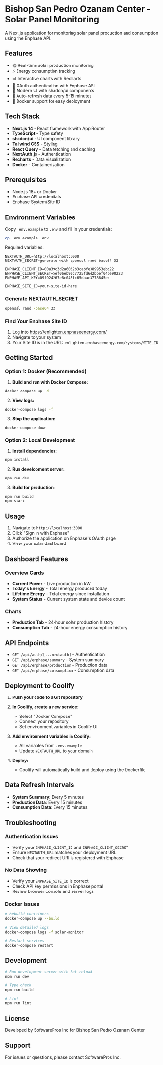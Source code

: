 # Bishop San Pedro Ozanam Center - Solar Panel Monitoring

A Next.js application for monitoring solar panel production and consumption using the Enphase API.

## Features

- 🌞 Real-time solar production monitoring
- ⚡ Energy consumption tracking
- 📊 Interactive charts with Recharts
- 🔐 OAuth authentication with Enphase API
- 🎨 Modern UI with shadcn/ui components
- 🔄 Auto-refresh data every 5-15 minutes
- 🐳 Docker support for easy deployment

## Tech Stack

- **Next.js 14** - React framework with App Router
- **TypeScript** - Type safety
- **shadcn/ui** - UI component library
- **Tailwind CSS** - Styling
- **React Query** - Data fetching and caching
- **NextAuth.js** - Authentication
- **Recharts** - Data visualization
- **Docker** - Containerization

## Prerequisites

- Node.js 18+ or Docker
- Enphase API credentials
- Enphase System/Site ID

## Environment Variables

Copy `.env.example` to `.env` and fill in your credentials:

```bash
cp .env.example .env
```

Required variables:

```env
NEXTAUTH_URL=http://localhost:3000
NEXTAUTH_SECRET=generate-with-openssl-rand-base64-32

ENPHASE_CLIENT_ID=00a39c3d2a6062b3cabfe389953ebd22
ENPHASE_CLIENT_SECRET=5ef06eb90c7725fd6d2bbef04de90223
ENPHASE_API_KEY=09f924267e8c045fc65daac3778645ed

ENPHASE_SITE_ID=your-site-id-here
```

### Generate NEXTAUTH_SECRET

```bash
openssl rand -base64 32
```

### Find Your Enphase Site ID

1. Log into https://enlighten.enphaseenergy.com/
2. Navigate to your system
3. Your Site ID is in the URL: `enlighten.enphaseenergy.com/systems/SITE_ID`

## Getting Started

### Option 1: Docker (Recommended)

1. **Build and run with Docker Compose:**

```bash
docker-compose up -d
```

2. **View logs:**

```bash
docker-compose logs -f
```

3. **Stop the application:**

```bash
docker-compose down
```

### Option 2: Local Development

1. **Install dependencies:**

```bash
npm install
```

2. **Run development server:**

```bash
npm run dev
```

3. **Build for production:**

```bash
npm run build
npm start
```

## Usage

1. Navigate to `http://localhost:3000`
2. Click "Sign in with Enphase"
3. Authorize the application on Enphase's OAuth page
4. View your solar dashboard

## Dashboard Features

### Overview Cards
- **Current Power** - Live production in kW
- **Today's Energy** - Total energy produced today
- **Lifetime Energy** - Total energy since installation
- **System Status** - Current system state and device count

### Charts
- **Production Tab** - 24-hour solar production history
- **Consumption Tab** - 24-hour energy consumption history

## API Endpoints

- `GET /api/auth/[...nextauth]` - Authentication
- `GET /api/enphase/summary` - System summary
- `GET /api/enphase/production` - Production data
- `GET /api/enphase/consumption` - Consumption data

## Deployment to Coolify

1. **Push your code to a Git repository**

2. **In Coolify, create a new service:**
   - Select "Docker Compose"
   - Connect your repository
   - Set environment variables in Coolify UI

3. **Add environment variables in Coolify:**
   - All variables from `.env.example`
   - Update `NEXTAUTH_URL` to your domain

4. **Deploy:**
   - Coolify will automatically build and deploy using the Dockerfile

## Data Refresh Intervals

- **System Summary**: Every 5 minutes
- **Production Data**: Every 15 minutes
- **Consumption Data**: Every 15 minutes

## Troubleshooting

### Authentication Issues

- Verify your `ENPHASE_CLIENT_ID` and `ENPHASE_CLIENT_SECRET`
- Ensure `NEXTAUTH_URL` matches your deployment URL
- Check that your redirect URI is registered with Enphase

### No Data Showing

- Verify your `ENPHASE_SITE_ID` is correct
- Check API key permissions in Enphase portal
- Review browser console and server logs

### Docker Issues

```bash
# Rebuild containers
docker-compose up --build

# View detailed logs
docker-compose logs -f solar-monitor

# Restart services
docker-compose restart
```

## Development

```bash
# Run development server with hot reload
npm run dev

# Type check
npm run build

# Lint
npm run lint
```

## License

Developed by SoftwarePros Inc for Bishop San Pedro Ozanam Center

## Support

For issues or questions, please contact SoftwarePros Inc.
